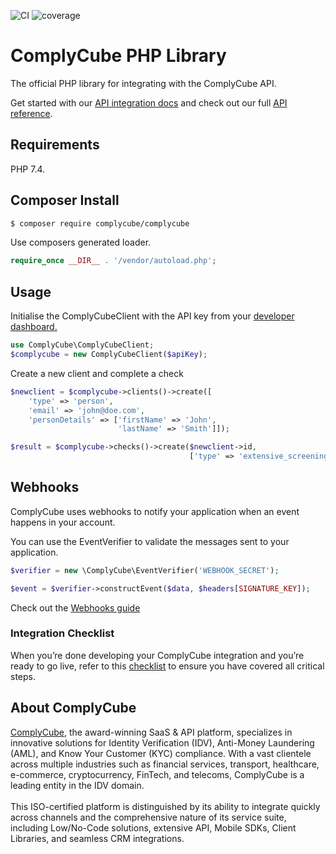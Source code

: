 ![CI](https://github.com/ComplyCube/complycube-php/workflows/CI/badge.svg) ![coverage](https://codecov.io/gh/ComplyCube/complycube-php/branch/main/graph/badge.svg)


# ComplyCube PHP Library

The official PHP library for integrating with the ComplyCube API.

Get started with our [API integration docs](https://docs.complycube.com/api-reference/integration) and check out our full [API reference](https://docs.complycube.com/api-reference/).

## Requirements

PHP 7.4.

## Composer Install

``` bash
$ composer require complycube/complycube
```

Use composers generated loader.
``` php
require_once __DIR__ . '/vendor/autoload.php'; 
```

## Usage

Initialise the ComplyCubeClient with the API key from your [developer dashboard.](https://portal.complycube.com/developers)


``` php
use ComplyCube\ComplyCubeClient;
$complycube = new ComplyCubeClient($apiKey);
```

Create a new client and complete a check

``` php
$newclient = $complycube->clients()->create([
    'type' => 'person',
    'email' => 'john@doe.com',
    'personDetails' => ['firstName' => 'John',
                        'lastName' => 'Smith']]);

$result = $complycube->checks()->create($newclient->id,
                                        ['type' => 'extensive_screening_check']);
```

## Webhooks

ComplyCube uses webhooks to notify your application when an event happens in your account. 

You can use the EventVerifier to validate the messages sent to your application.

``` php
$verifier = new \ComplyCube\EventVerifier('WEBHOOK_SECRET');

$event = $verifier->constructEvent($data, $headers[SIGNATURE_KEY]);
```

Check out the [Webhooks guide](https://docs.complycube.com/documentation/guides/webhooks)

### Integration Checklist

When you’re done developing your ComplyCube integration and you’re ready to go live, refer to this [checklist](https://docs.complycube.com) to ensure you have covered all critical steps.

## About ComplyCube

[ComplyCube](https://www.complycube.com/en), the award-winning SaaS & API platform, specializes in innovative solutions for Identity Verification (IDV), Anti-Money Laundering (AML), and Know Your Customer (KYC) compliance. With a vast clientele across multiple industries such as financial services, transport, healthcare, e-commerce, cryptocurrency, FinTech, and telecoms, ComplyCube is a leading entity in the IDV domain.
<br>
<br>
This ISO-certified platform is distinguished by its ability to integrate quickly across channels and the comprehensive nature of its service suite, including Low/No-Code solutions, extensive API, Mobile SDKs, Client Libraries, and seamless CRM integrations.
